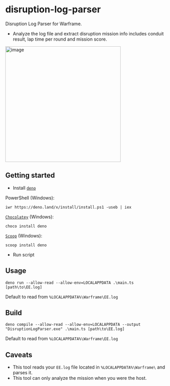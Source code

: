 # disruption-log-parser

Disruption Log Parser for Warframe.

- Analyze the log file and extract disruption mission info includes conduit result, lap time per round and mission score.

<img width="360" alt="image" src="https://user-images.githubusercontent.com/59867960/142774950-ec50218e-593a-4e3b-8f42-e4f80ea99180.png">

## Getting started

- Install [`deno`](https://deno.land/)

PowerShell (Windows):

```
iwr https://deno.land/x/install/install.ps1 -useb | iex
```

[`Chocolatey`](https://community.chocolatey.org/packages/deno) (Windows):

```
choco install deno
```

[`Scoop`](https://scoop.sh/) (Windows):

```
scoop install deno
```

- Run script

## Usage

```
deno run --allow-read --allow-env=LOCALAPPDATA .\main.ts [path\to\EE.log]
```

Default to read from `%LOCALAPPDATA%\Warframe\EE.log`

## Build

```
deno compile --allow-read --allow-env=LOCALAPPDATA --output "DisruptionLogParser.exe" .\main.ts [path\to\EE.log]
```

Default to read from `%LOCALAPPDATA%\Warframe\EE.log`

## Caveats

- This tool reads your `EE.log` file located in `%LOCALAPPDATA%\Warframe\` and parses it.
- This tool can only analyze the mission when you were the host.
